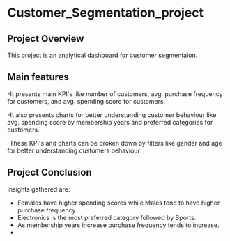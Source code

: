 # Customer_Segmentation_project
## Project Overview
This project is an analytical dashboard for customer segmentaion.

## Main features
-It presents main KPI's like number of customers, avg. purchase frequency for customers, and avg. spending score for customers.

-It also presents charts for better understanding customer behaviour like avg. spending score by membership years and preferred categories for customers.

-These KPI's and charts can be broken down by filters like gender and age for better understanding customers behaviour

## Project Conclusion
Insights gathered are:
- Females have higher spending scores while Males tend to have higher purchase frequency.
- Electronics is the most preferred category followed by Sports.
- As membership years increase purchase frequency tends to increase.
- 
